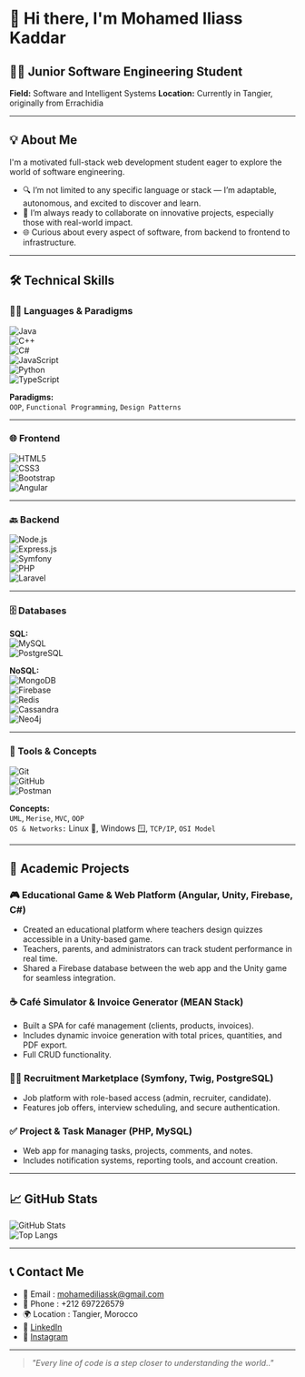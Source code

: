 # 👋 Hi there, I'm Mohamed Iliass Kaddar

## 👨‍💻 Junior Software Engineering Student
**Field:** Software and Intelligent Systems 
**Location:** Currently in Tangier, originally from Errachidia

---

## 💡 About Me
I'm a motivated full-stack web development student eager to explore the world of software engineering.
- 🔍 I’m not limited to any specific language or stack — I’m adaptable, autonomous, and excited to discover and learn.
- 🤝 I’m always ready to collaborate on innovative projects, especially those with real-world impact.
- 🌐 Curious about every aspect of software, from backend to frontend to infrastructure.

---

## 🛠️ Technical Skills

### 👨‍💻 Languages & Paradigms

![Java](https://img.shields.io/badge/Java-007396?style=for-the-badge&logo=java&logoColor=white)  
![C++](https://img.shields.io/badge/C++-00599C?style=for-the-badge&logo=cplusplus&logoColor=white)  
![C#](https://img.shields.io/badge/C%23-239120?style=for-the-badge&logo=c-sharp&logoColor=white)  
![JavaScript](https://img.shields.io/badge/JavaScript-F7DF1E?style=for-the-badge&logo=javascript&logoColor=black)  
![Python](https://img.shields.io/badge/Python-3776AB?style=for-the-badge&logo=python&logoColor=white)  
![TypeScript](https://img.shields.io/badge/TypeScript-3178C6?style=for-the-badge&logo=typescript&logoColor=white)

**Paradigms:**  
`OOP`, `Functional Programming`, `Design Patterns`

---

### 🌐 Frontend

![HTML5](https://img.shields.io/badge/HTML5-E34F26?style=for-the-badge&logo=html5&logoColor=white)  
![CSS3](https://img.shields.io/badge/CSS3-1572B6?style=for-the-badge&logo=css3&logoColor=white)  
![Bootstrap](https://img.shields.io/badge/Bootstrap-7952B3?style=for-the-badge&logo=bootstrap&logoColor=white)  
![Angular](https://img.shields.io/badge/Angular-DD0031?style=for-the-badge&logo=angular&logoColor=white)

---

### 🔙 Backend

![Node.js](https://img.shields.io/badge/Node.js-339933?style=for-the-badge&logo=node.js&logoColor=white)  
![Express.js](https://img.shields.io/badge/Express.js-000000?style=for-the-badge&logo=express&logoColor=white)  
![Symfony](https://img.shields.io/badge/Symfony-000000?style=for-the-badge&logo=symfony&logoColor=white)  
![PHP](https://img.shields.io/badge/PHP-777BB4?style=for-the-badge&logo=php&logoColor=white)  
![Laravel](https://img.shields.io/badge/Laravel-FF2D20?style=for-the-badge&logo=laravel&logoColor=white)

---

### 🗄️ Databases

**SQL:**  
![MySQL](https://img.shields.io/badge/MySQL-4479A1?style=for-the-badge&logo=mysql&logoColor=white)  
![PostgreSQL](https://img.shields.io/badge/PostgreSQL-4169E1?style=for-the-badge&logo=postgresql&logoColor=white)

**NoSQL:**  
![MongoDB](https://img.shields.io/badge/MongoDB-47A248?style=for-the-badge&logo=mongodb&logoColor=white)  
![Firebase](https://img.shields.io/badge/Firebase-FFCA28?style=for-the-badge&logo=firebase&logoColor=black)  
![Redis](https://img.shields.io/badge/Redis-DC382D?style=for-the-badge&logo=redis&logoColor=white)  
![Cassandra](https://img.shields.io/badge/Apache%20Cassandra-1287B1?style=for-the-badge&logo=apache-cassandra&logoColor=white)  
![Neo4j](https://img.shields.io/badge/Neo4j-008CC1?style=for-the-badge&logo=neo4j&logoColor=white)

---

### 🧰 Tools & Concepts

![Git](https://img.shields.io/badge/Git-F05032?style=for-the-badge&logo=git&logoColor=white)  
![GitHub](https://img.shields.io/badge/GitHub-181717?style=for-the-badge&logo=github&logoColor=white)  
![Postman](https://img.shields.io/badge/Postman-FF6C37?style=for-the-badge&logo=postman&logoColor=white)

**Concepts:**  
`UML`, `Merise`, `MVC`, `OOP`  
`OS & Networks:` Linux 🐧, Windows 🪟, `TCP/IP`, `OSI Model`

---

## 🚀 Academic Projects

### 🎮 Educational Game & Web Platform (Angular, Unity, Firebase, C#)
- Created an educational platform where teachers design quizzes accessible in a Unity-based game.
- Teachers, parents, and administrators can track student performance in real time.
- Shared a Firebase database between the web app and the Unity game for seamless integration.

### ☕ Café Simulator & Invoice Generator (MEAN Stack)
- Built a SPA for café management (clients, products, invoices).
- Includes dynamic invoice generation with total prices, quantities, and PDF export.
- Full CRUD functionality.

### 🧑‍💼 Recruitment Marketplace (Symfony, Twig, PostgreSQL)
- Job platform with role-based access (admin, recruiter, candidate).
- Features job offers, interview scheduling, and secure authentication.

### ✅ Project & Task Manager (PHP, MySQL)
- Web app for managing tasks, projects, comments, and notes.
- Includes notification systems, reporting tools, and account creation.

---

## 📈 GitHub Stats

![GitHub Stats](https://github-readme-stats.vercel.app/api?username=mohamediliasskaddar&show_icons=true&theme=radical)  
![Top Langs](https://github-readme-stats.vercel.app/api/top-langs/?username=mohamediliasskaddar&layout=compact&theme=radical)


---

## 📞 Contact Me

- 📧 Email : mohamediliassk@gmail.com
- 📱 Phone : +212 697226579
- 🌍 Location : Tangier, Morocco
- 🔗 [LinkedIn](https://www.linkedin.com/in/mohamed-iliass-kaddar-002039325?utm_source=share&utm_campaign=share_via&utm_content=profile&utm_medium=android_app)
- 📸 [Instagram](https://www.instagram.com/iliass_peter/)

---

> *"Every line of code is a step closer to understanding the world.."*
